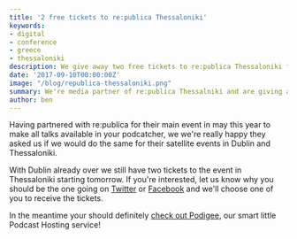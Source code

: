 ```yaml
---
title: '2 free tickets to re:publica Thessaloniki'
keywords:
- digital
- conference
- greece
- thessaloniki
description: We give away two free tickets to re:publica Thessaloniki from 11.09.2017 to 13.09.2017.
date: '2017-09-10T00:00:00Z'
image: "/blog/republica-thessaloniki.png"
summary: We're media partner of re:publica Thessalniki and are giving away two free tickets to the event.
author: ben
---
```


Having partnered with re:publica for their main event in may this year to make all talks available in your podcatcher, we we're really happy they asked us if we would do the same for their satellite events in Dublin and Thessaloniki.

With Dublin already over we still have two tickets to the event in Thessaloniki starting tomorrow. If you're interested, let us know why you should be the one going on [Twitter](https://www.twitter.com/podigee) or [Facebook](https://www.facebook.com/podigee) and we'll choose one of you to receive the tickets.

In the meantime your should definitely [check out Podigee](https://www.podigee.com), our smart little Podcast Hosting service!
